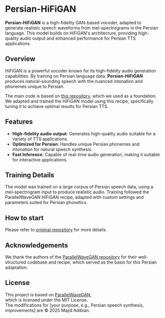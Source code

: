 # Persian-HiFiGAN

**Persian-HiFiGAN** is a high-fidelity GAN-based vocoder, adapted to generate realistic speech waveforms from mel-spectrograms in the Persian language. This model builds on HiFiGAN's architecture, providing high-quality audio output and enhanced performance for Persian TTS applications.

## Overview
HiFiGAN is a powerful vocoder known for its high-fidelity audio generation capabilities. By training on Persian language data, **Persian-HiFiGAN** produces natural-sounding speech with the nuanced intonation and phonemes unique to Persian.

The main code is based on [this repository](https://github.com/kan-bayashi/ParallelWaveGAN), which we used as a foundation. We adapted and trained the HiFiGAN model using this recipe, specifically tuning it to achieve optimal results for Persian TTS.

## Features
- **High-fidelity audio output**: Generates high-quality audio suitable for a variety of TTS applications.
- **Optimized for Persian**: Handles unique Persian phonemes and intonation for natural speech synthesis.
- **Fast Inference**: Capable of real-time audio generation, making it suitable for interactive applications.

## Training Details
The model was trained on a large corpus of Persian speech data, using a mel-spectrogram input to produce realistic audio. Training followed the ParallelWaveGAN HiFiGAN recipe, adapted with custom settings and parameters suited for Persian phonetics.

## How to start
Please refer to [original repository](https://github.com/kan-bayashi/ParallelWaveGAN) for more details.

## Acknowledgements
We thank the authors of the [ParallelWaveGAN repository](https://github.com/kan-bayashi/ParallelWaveGAN) for their well-structured codebase and recipe, which served as the basis for this Persian adaptation.

## License  
This project is based on [ParallelWaveGAN](https://github.com/kan-bayashi/ParallelWaveGAN),  
which is licensed under the MIT License.  
The modifications for [your purpose, e.g., Persian speech synthesis, improvements] are © 2025 Majid Adibian.  
